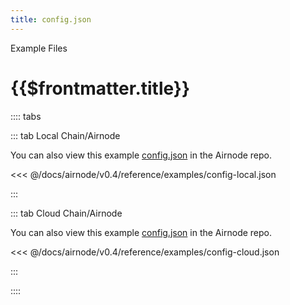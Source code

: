 ```yaml
---
title: config.json
---
```


<TitleSpan>Example Files</TitleSpan>

# {{$frontmatter.title}}

<VersionWarning/>

:::: tabs

::: tab Local Chain/Airnode

You can also view this example [config.json](https://github.com/api3dao/airnode/blob/v0.4/packages/airnode-node/config/config.json.example) in the Airnode repo.

<<< @/docs/airnode/v0.4/reference/examples/config-local.json

:::

::: tab Cloud Chain/Airnode

You can also view this example [config.json](https://github.com/api3dao/airnode/blob/v0.4/packages/airnode-deployer/config/config.json.example) in the Airnode repo.

<<< @/docs/airnode/v0.4/reference/examples/config-cloud.json

:::

::::
